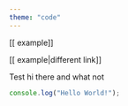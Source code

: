 ```yaml
---
theme: "code"
---
```


[[ example]]

[[ example|different link]]

Test hi there and what not

```js
console.log("Hello World!");
```

<canvas class="logo">